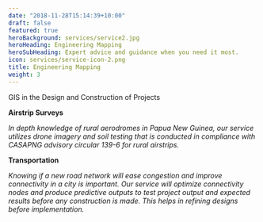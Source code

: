```yaml
---
date: "2018-11-28T15:14:39+10:00"
draft: false
featured: true
heroBackground: services/service2.jpg
heroHeading: Engineering Mapping
heroSubHeading: Expert advice and guidance when you need it most.
icon: services/service-icon-2.png
title: Engineering Mapping
weight: 3
---
```


GIS in the Design and Construction of Projects

**Airstrip Surveys**

*In depth knowledge of rural aerodromes in Papua New Guinea, our service utilizes drone imagery and soil testing that is conducted in compliance with CASAPNG advisory circular 139-6 for rural airstrips.*

**Transportation**

*Knowing if a new road network will ease congestion and improve connectivity in a city is important. Our service will optimize connectivity nodes and produce predictive outputs to test project output and expected results before any construction is made. This helps in refining designs before implementation.*


